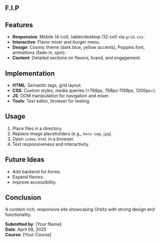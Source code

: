## F.I.P
## Features
- **Responsive**: Mobile (4-col), tablet/desktop (12-col) via `grid.css`.
- **Interactive**: Flavor mixer and burger menu.
- **Design**: Cosmic theme (dark blue, yellow accents), Poppins font, animations (fade-in, spin).
- **Content**: Detailed sections on flavors, brand, and engagement.

## Implementation
- **HTML**: Semantic tags, grid layout.
- **CSS**: Custom styles, media queries (<768px, 768px-1199px, 1200px+).
- **JS**: DOM manipulation for navigation and mixer.
- **Tools**: Text editor, browser for testing.

## Usage
1. Place files in a directory.
2. Replace image placeholders (e.g., `hero-img.jpg`).
3. Open `index.html` in a browser.
4. Test responsiveness and interactivity.

## Future Ideas
- Add backend for forms.
- Expand flavors.
- Improve accessibility.

## Conclusion
A content-rich, responsive site showcasing Orbitz with strong design and functionality.

**Submitted by**: [Your Name]  
**Date**: April 08, 2025  
**Course**: [Your Course]